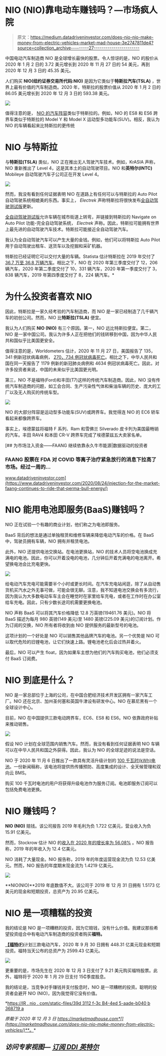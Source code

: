 # NIO (NIO)靠电动车赚钱吗？—市场疯人院

> 原文：<https://medium.datadriveninvestor.com/does-nio-nio-make-money-from-electric-vehicles-market-mad-house-3e2747811de4?source=collection_archive---------27----------------------->

中国电动汽车制造商 NIO 是全球增长最快的股票。令人惊讶的是，NIO 的股价从 2020 年 1 月 2 日的 3.72 美元增长到 2020 年 11 月 27 日的 54 美元，再到 2020 年 12 月 3 日的 45.35 美元。

人们购买 **NIO(纽约证券交易所代码:NIO)** 是因为它类似于**特斯拉汽车(TSLA)** ，世界上最有价值的汽车制造商。2020 年，特斯拉的股票价值从 2020 年 1 月 2 日的 86.05 美元增长到 2020 年 12 月 3 日的 593.38 美元。

![](img/9fca1467daa0e1c82b882239c4d88ee4.png)

值得注意的是， [NIO 的汽车阵容](https://www.nio.com/)类似于特斯拉的。例如，NIO 的 ES8 和 ES6 跨界车类似于特斯拉的 Model Y 和 Model X 运动型多功能车(SUV)。相反，我认为 NIO 的车辆看起来比特斯拉的更传统

# NIO 与特斯拉

与**特斯拉(TSLA)** 类似，NIO 正在推出无人驾驶汽车技术。例如，KrASIA 声称，NIO 重新推出了 Level 4，这是其本土的自动驾驶项目。NIO 和**英特尔(INTC)** Mobileye 自动驾驶汽车子公司正在开发 Level 4。

![](img/60dae67c3aa439e95864d20338fbada4.png)

然而，我没有看到任何证据表明 NIO 在道路上有任何可以与特斯拉的 Auto Pilot 自动驾驶系统相媲美的东西。事实上， *Electrek* 声称特斯拉将很快发布[全自动驾驶测试版](https://electrek.co/2020/11/19/tesla-release-full-self-driving-beta-update/)更新。

[全自动驾驶测试版](https://electrek.co/2020/10/22/tesla-full-self-driving-beta-first-look-insane/)允许车辆在城市街道上转弯，并链接到特斯拉的 Navigate on Auto Pilot 功能-完全自动驾驶系统， *Electrek* 声称。因此，特斯拉可能拥有世界上最先进的自动驾驶汽车技术。特斯拉可能接近全自动驾驶汽车。

我认为全自动驾驶汽车可以产生大量的金钱。例如，他们可以将特斯拉 Auto Pilot 用于自动驾驶出租车、送货车以及挖掘和采矿机器。

特斯拉已经证明它可以交付大量的车辆。Statista 估计特斯拉在 2019 年交付了[36.7 万至 36.8 万辆汽车](https://electrek.co/2020/10/22/tesla-full-self-driving-beta-first-look-insane/)。相比之下，NIO 在 2020 年第三季度交付了 12，206 辆汽车，2020 年第二季度交付了 10，331 辆汽车，2020 年第一季度交付了 3，838 辆汽车，2019 年第四季度交付了 8，224 辆汽车。*

# 为什么投资者喜欢 NIO

因此，特斯拉是一家久经考验的汽车制造商，而 NIO 是一家已经制造了几千辆汽车的初创公司。然而，NIO 比**特斯拉(TSLA)** 便宜。

我认为人们购买 **NIO (NIO)** 有三个原因。第一，NIO 远比特斯拉便宜。第二，NIO 是一家中国公司。我认为许多人正在把他们的钱转移到中国，因为中华人民共和国似乎比美国更安全。

值得注意的是，Worldometers 估计，2020 年 11 月 27 日，美国报告了 135，341 例新冠状病毒病例， [270，734 例冠状病毒死亡](https://www.worldometers.info/coronavirus/)。相比之下，中华人民共和国在同一天报告了 1179 例新的新冠肺炎病例和 4634 例冠状病毒死亡。因此，对许多投资者来说，中国的未来似乎比美国更光明。

第三，NIO 不是福特(Ford)和丰田(T7)这样的传统汽车制造商。因此，NIO 没有传统汽车制造商的问题，如工会合同、生产污染性气体和柴油车辆的历史、庞大的工厂以及无人购买的传统车型。

![](img/749f03640a6c036c90d15205c9236beb.png)

NIO 的大部分阵容是运动型多功能车(SUV)或跨界车。我觉得连 NIO 的 EC6 轿车看起来都像跨界车。

事实上，埃德蒙兹将福特 F 系列、Ram 和雪佛兰 Silverado 皮卡列为美国最畅销的汽车。丰田 RAV4 和本田 CR-V 跨界车完成了埃德蒙兹五大卖家名单。

[](https://www.datadriveninvestor.com/2020/08/24/injection-for-the-market-faang-continues-to-ride-that-perma-bull-energy/) [## 为市场注入资金——FAANG 继续依靠永久牛市能源|数据驱动的投资者

### FAANG 股票在 FDA 对 COVID 等离子治疗紧急放行的消息下拉高了市场。经过一周的…

www.datadriveninvestor.com](https://www.datadriveninvestor.com/2020/08/24/injection-for-the-market-faang-continues-to-ride-that-perma-bull-energy/) 

# NIO 能用电池即服务(BaaS)赚钱吗？

NIO 正在试验一个有趣的商业计划，他们称之为电池即服务。

BaaS 背后的想法是通过单独租赁和维修车辆来降低电动汽车的价格。在 BaaS 中，驾驶员拥有车辆，NIO 拥有并租赁电池。

此外，NIO 还提供电池交换站。在电池更换站，NIO 的技术人员将空电池换成充满电的电池。因此，你可以开着没电的电池，几分钟后开着充满电的电池离开。希望换电池会比充电更快。

![](img/2d6a80ac5ab8be95ec2ae43b795c2664.png)

给电动汽车充电可能需要半个小时或更长时间。在汽车充电站闲逛，除了从自动售货机买汽水之外无事可做，可能会很无聊。注意，我不知道电池交换会有多流行，因为我认为大多数电动车车主会在睡觉时在家里给车充电，或者在工作时在办公室给车充电。因此，只有少数长途司机需要更换电池。

NIO 声称 BaaS 可以将其汽车价格降低 12.8 万英镑(19461.76 美元)。NIO 将 BaaS 描述为每月 980 英镑(149 美元)至 1480 英镑(225.09 美元)的订阅计划。作为订阅的交换，NIO 所有者将收到由 NIO 提供服务的最新型号的电池。

这项计划的一个好处是 NIO 可以销售其他品牌汽车的电池。另一个优势是 NIO 可以取代危险的旧锂电池，让它们快速上路。锂电池老化后会过热并着火。

最后，NIO 可以产生 float，因为如果车主想为他们的汽车购买电池，他们必须支付 BaaS 订阅费。

# NIO 到底是什么？

NIO 是一家总部位于上海的公司，在中国合肥经济技术开发区拥有一家汽车工厂。NIO 还在北京、加州圣何塞和英国牛津设有研发中心。NIO 在慕尼黑有一个全球设计中心。

目前，NIO 在中国提供三款电动跨界车，EC6、ES8 和 ES6。NIO 依靠政府补贴来推动销售。

![](img/79b9a7129bec9df475e4c95c63235927.png)

假设 NIO 计划在全球范围内销售汽车。然而，我没有看到任何证据表明 NIO 车辆可以在中华人民共和国之外获得。因此，我认为 NIO 的全球足迹的说法是空话。

NIO 于 2020 年 11 月 6 日推出了一款具有灵活升级计划的 [100 千瓦时(kWh)电池](https://marketmadhouse.com/does-nio-nio-make-money-from-electric-vehicles/%C2%A5%20980)。一份新闻稿称，该电池将提供热传播预防、高度集成的设计、全天候管理和双向云 BMS。

购买 100 千瓦时电池的用户将获得升级电池作为服务订阅。电池即服务订阅可以包括免费电池更换。

# NIO 赚钱吗？

**NIO (NIO)** 赔钱。该公司报告 2019 年毛利为负 1.722 亿美元，营业收入为负 15.91 亿美元。

然而，Stockrow 估计 NIO 的[收入在 2020 年的增长率为 56.08%](https://stockrow.com/NIO/financials/income/annual) 。NIO 报告称，2019 年的年收入为 12.4 亿美元。

NIO 消耗了大量现金。NIO 报告称，2019 年的年度运营现金流为负 12.53 亿美元。然而，NIO 报告的年度期末现金流为 1.4219 亿美元。

![](img/e336687bf2e7dec7cc9c70bb2e7ca2a9.png)

**NIO(NIO)**2019 年底数值不大。该公司于 2019 年 12 月 31 日拥有 1.5173 亿美元的现金和短期投资，总资产为 20.95 亿美元。

# NIO 是一项糟糕的投资

我的结论是 NIO 是一项糟糕的投资，因为它赔钱，没有什么价值。我建议那些希望投资组合中有电动汽车制造商的投资者购买**福特。**

[**【福特(F)**](https://marketmadhouse.com/is-ford-f-the-best-way-to-invest-in-electric-vehicles/)计划三款电动汽车，2020 年 9 月 30 日拥有 448.31 亿美元现金和短期投资。福特当天公布的总资产为 2599.43 亿美元。

![](img/36e05742f2460d4720419e65c49d2932.png)

更重要的是，市场先生在 2020 年 12 月 3 日支付了 9.21 美元购买福特股票。此外，福特将于 2020 年 1 月 29 日支付 15₵季度股息。

我的结论是，当竞争对手赚钱并支付股息时，NIO 是一项糟糕的投资。聪明的投资者会避开 NIO (NIO)，因为我觉得它没有价值。

*[https://IR . nio . com/static-files/39d 3112 f-3c B4-4ed 5-aade-b040 b 368719 a](https://ir.nio.com/static-files/39d3112f-3cb4-4ed5-aade-b040b368719a)

*原载于 2020 年 12 月 3 日 https://marketmadhouse.com*[](https://marketmadhouse.com/does-nio-nio-make-money-from-electric-vehicles/)**。**

## *访问专家视图— [订阅 DDI 英特尔](https://datadriveninvestor.com/ddi-intel)*